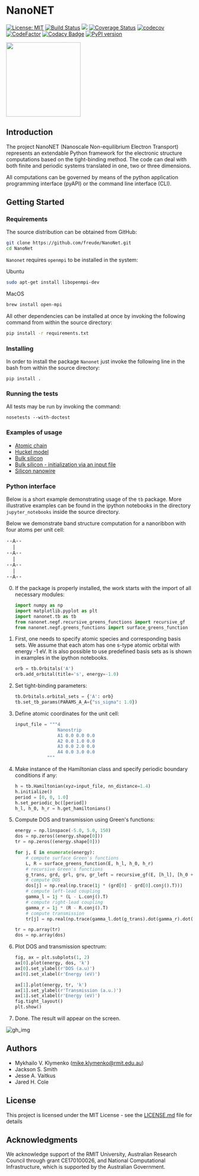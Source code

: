 # NanoNET

[![License: MIT](https://img.shields.io/badge/License-MIT-blue.svg)](https://opensource.org/licenses/MIT)
[![Build Status](https://travis-ci.org/freude/NanoNet.svg)](https://travis-ci.org/freude)
[![](https://github.com/freude/NanoNet/workflows/Nanonet%20tests/badge.svg)](https://github.com/freude/NanoNet/actions?query=workflow%3A%22Nanonet+tests%22)
[![Coverage Status](https://coveralls.io/repos/github/freude/NanoNet/badge.svg?branch=master)](https://coveralls.io/github/freude/NanoNet?branch=master)
[![codecov](https://codecov.io/gh/freude/NanoNet/branch/master/graph/badge.svg)](https://codecov.io/gh/freude/NanoNet)
[![CodeFactor](https://www.codefactor.io/repository/github/freude/nanonet/badge/master)](https://www.codefactor.io/repository/github/freude/nanonet/overview/master)
[![Codacy Badge](https://api.codacy.com/project/badge/Grade/5186e15b951d4df6b4f20c2365870b7c)](https://app.codacy.com/app/freude/NanoNet?utm_source=github.com&utm_medium=referral&utm_content=freude/NanoNet&utm_campaign=Badge_Grade_Dashboard)
[![PyPI version](https://badge.fury.io/py/nano-net.svg)](https://badge.fury.io/py/nano-net)

<img src="https://user-images.githubusercontent.com/4588093/65398380-1f684380-ddfa-11e9-9e87-5aab6cf417b8.png" width="200">

## Introduction

The project NanoNET (Nanoscale Non-equilibrium Electron Transport) represents an extendable Python framework for 
the electronic structure computations based on 
the tight-binding method. The code can deal with both finite
and periodic systems translated in one, two or three dimensions.

All computations can be governed by means of the python application programming interface (pyAPI) or the command line interface (CLI).

## Getting Started

### Requirements

The source distribution can be obtained from GitHub:

```bash
git clone https://github.com/freude/NanoNet.git
cd NanoNet
```

`Nanonet` requires `openmpi` to be installed in the system:

Ubuntu
 ```bash
 sudo apt-get install libopenmpi-dev
 ```
 MacOS
 ```bash
 brew install open-mpi
 ```
 All other dependencies can be installed at once by invoking the following command
 from within the source directory:

```bash
pip install -r requirements.txt
```

### Installing

In order to install the package `Nanonet` just invoke
the following line in the bash from within the source directory:

```
pip install .
```

### Running the tests

All tests may be run by invoking the command:

```
nosetests --with-doctest
```

### Examples of usage

- [Atomic chain](jupyter_notebooks/atom_chains.ipynb)
- [Huckel model](jupyter_notebooks/Hukel_model.ipynb)
- [Bulk silicon](jupyter_notebooks/bulk_silicon.ipynb)
- [Bulk silicon - initialization via an input file](jupyter_notebooks/bulk_silicon_with_input_file.ipynb)
- [Silicon nanowire](jupyter_notebooks/silicon_nanowire.ipynb)

### Python interface

Below is a short example demonstrating usage of the `tb` package.
More illustrative examples can be found in the ipython notebooks
in the directory `jupyter_notebooks` inside the source directory.

Below we demonstrate band structure computation for a nanoribbon with four 
atoms per unit cell:

<pre>
--A--
  |
--A--
  |
--A--
  |
--A--
</pre>

0. If the package is properly installed, the work starts with the import of all necessary modules:

    ```python
    import numpy as np
    import matplotlib.pyplot as plt
    import nanonet.tb as tb
    from nanonet.negf.recursive_greens_functions import recursive_gf
    from nanonet.negf.greens_functions import surface_greens_function
    ```
 
1. First, one needs to specify atomic species and corresponding basis sets. We assume that each atom has one s-type atomic orbital with energy -1 eV. It is also possible to use predefined basis sets as
 is shown in examples in the ipython notebooks.
 
    ```python
    orb = tb.Orbitals('A')
    orb.add_orbital(title='s', energy=-1.0)
    ```

2. Set tight-binding parameters:
    ```python
    tb.Orbitals.orbital_sets = {'A': orb}
    tb.set_tb_params(PARAMS_A_A={"ss_sigma": 1.0})
    ```

3. Define atomic coordinates for the unit cell:
    ```python
    input_file = """4
                    Nanostrip
                    A1 0.0 0.0 0.0
                    A2 0.0 1.0 0.0
                    A3 0.0 2.0 0.0
                    A4 0.0 3.0 0.0
                """
    ```
4. Make instance of the Hamiltonian class and specify periodic boundary conditions if any:
    ```python
    h = tb.Hamiltonian(xyz=input_file, nn_distance=1.4)
    h.initialize()
    period = [0, 0, 1.0]
    h.set_periodic_bc([period])
    h_l, h_0, h_r = h.get_hamiltonians()
    ``` 
  
5. Compute DOS and transmission using Green's functions:

    ```python
    energy = np.linspace(-5.0, 5.0, 150)
    dos = np.zeros((energy.shape[0]))
    tr = np.zeros((energy.shape[0]))
    
    for j, E in enumerate(energy):
        # compute surface Green's functions
        L, R = surface_greens_function(E, h_l, h_0, h_r)
        # recursive Green's functions
        g_trans, grd, grl, gru, gr_left = recursive_gf(E, [h_l], [h_0 + L + R], [h_r])
        # compute DOS
        dos[j] = np.real(np.trace(1j * (grd[0] - grd[0].conj().T)))
        # compute left-lead coupling
        gamma_l = 1j * (L - L.conj().T)
        # compute right-lead coupling
        gamma_r = 1j * (R - R.conj().T)
        # compute transmission
        tr[j] = np.real(np.trace(gamma_l.dot(g_trans).dot(gamma_r).dot(g_trans.conj().T)))
    
    tr = np.array(tr)
    dos = np.array(dos)
    ```
6. Plot DOS and transmission spectrum:
    ```python
    fig, ax = plt.subplots(1, 2)
    ax[0].plot(energy, dos, 'k')
    ax[0].set_ylabel(r'DOS (a.u)')
    ax[0].set_xlabel(r'Energy (eV)')
    
    ax[1].plot(energy, tr, 'k')
    ax[1].set_ylabel(r'Transmission (a.u.)')
    ax[1].set_xlabel(r'Energy (eV)')
    fig.tight_layout()
    plt.show()
    ```
7. Done. The result will appear on the screen.

![gh_img](https://user-images.githubusercontent.com/4588093/88499950-c74a3100-d00a-11ea-9d0f-86fa470fa47e.png)

## Authors

- Mykhailo V. Klymenko (mike.klymenko@rmit.edu.au)
- Jackson S. Smith
- Jesse A. Vaitkus
- Jared H. Cole

## License

This project is licensed under the MIT License - see the [LICENSE.md](LICENSE.md) file for details

## Acknowledgments

We acknowledge support of the RMIT University, 
Australian Research Council through grant CE170100026, and
National Computational Infrastructure, which is supported by the Australian Government.


